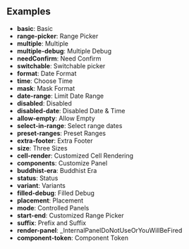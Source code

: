 ## Examples

- **basic**: Basic
- **range-picker**: Range Picker
- **multiple**: Multiple
- **multiple-debug**: Multiple Debug
- **needConfirm**: Need Confirm
- **switchable**: Switchable picker
- **format**: Date Format
- **time**: Choose Time
- **mask**: Mask Format
- **date-range**: Limit Date Range
- **disabled**: Disabled
- **disabled-date**: Disabled Date & Time
- **allow-empty**: Allow Empty
- **select-in-range**: Select range dates
- **preset-ranges**: Preset Ranges
- **extra-footer**: Extra Footer
- **size**: Three Sizes
- **cell-render**: Customized Cell Rendering
- **components**: Customize Panel
- **buddhist-era**: Buddhist Era
- **status**: Status
- **variant**: Variants
- **filled-debug**: Filled Debug
- **placement**: Placement
- **mode**: Controlled Panels
- **start-end**: Customized Range Picker
- **suffix**: Prefix and Suffix
- **render-panel**: \_InternalPanelDoNotUseOrYouWillBeFired
- **component-token**: Component Token
